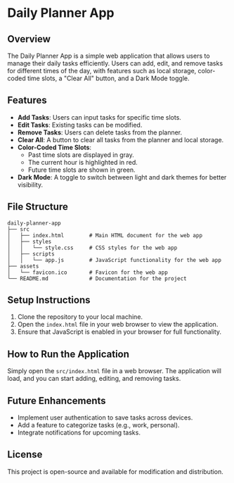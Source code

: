 # Daily Planner App

## Overview
The Daily Planner App is a simple web application that allows users to manage their daily tasks efficiently. Users can add, edit, and remove tasks for different times of the day, with features such as local storage, color-coded time slots, a "Clear All" button, and a Dark Mode toggle.

## Features
- **Add Tasks**: Users can input tasks for specific time slots.
- **Edit Tasks**: Existing tasks can be modified.
- **Remove Tasks**: Users can delete tasks from the planner.
- **Clear All**: A button to clear all tasks from the planner and local storage.
- **Color-Coded Time Slots**: 
  - Past time slots are displayed in gray.
  - The current hour is highlighted in red.
  - Future time slots are shown in green.
- **Dark Mode**: A toggle to switch between light and dark themes for better visibility.

## File Structure
```
daily-planner-app
├── src
│   ├── index.html        # Main HTML document for the web app
│   ├── styles
│   │   └── style.css     # CSS styles for the web app
│   ├── scripts
│   │   └── app.js        # JavaScript functionality for the web app
├── assets
│   └── favicon.ico       # Favicon for the web app
└── README.md             # Documentation for the project
```

## Setup Instructions
1. Clone the repository to your local machine.
2. Open the `index.html` file in your web browser to view the application.
3. Ensure that JavaScript is enabled in your browser for full functionality.

## How to Run the Application
Simply open the `src/index.html` file in a web browser. The application will load, and you can start adding, editing, and removing tasks.

## Future Enhancements
- Implement user authentication to save tasks across devices.
- Add a feature to categorize tasks (e.g., work, personal).
- Integrate notifications for upcoming tasks.

## License
This project is open-source and available for modification and distribution.